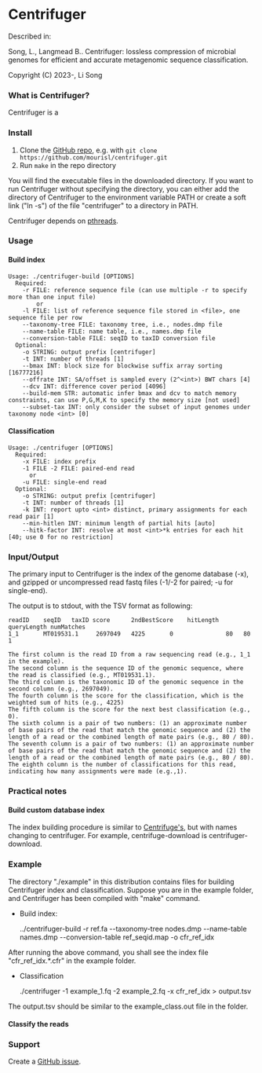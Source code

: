 Centrifuger
=======

Described in: 

  Song, L., Langmead B.. Centrifuger: lossless compression of microbial genomes for efficient and accurate metagenomic sequence classification.

  Copyright (C) 2023-, Li Song


### What is Centrifuger?

Centrifuger is a 

### Install

1. Clone the [GitHub repo](https://github.com/mourisl/centrifuger), e.g. with `git clone https://github.com/mourisl/centrifuger.git`
2. Run `make` in the repo directory

You will find the executable files in the downloaded directory. If you want to run Centrifuger without specifying the directory, you can either add the directory of Centrifuger to the environment variable PATH or create a soft link ("ln -s") of the file "centrifuger" to a directory in PATH.

Centrifuger depends on [pthreads](http://en.wikipedia.org/wiki/POSIX_Threads). 

### Usage

#### Build index

    Usage: ./centrifuger-build [OPTIONS]
      Required:
        -r FILE: reference sequence file (can use multiple -r to specify more than one input file)
            or
        -l FILE: list of reference sequence file stored in <file>, one sequence file per row
        --taxonomy-tree FILE: taxonomy tree, i.e., nodes.dmp file
        --name-table FILE: name table, i.e., names.dmp file
        --conversion-table FILE: seqID to taxID conversion file
      Optional:
        -o STRING: output prefix [centrifuger]
        -t INT: number of threads [1]
        --bmax INT: block size for blockwise suffix array sorting [16777216]
        --offrate INT: SA/offset is sampled every (2^<int>) BWT chars [4]
        --dcv INT: difference cover period [4096]
        --build-mem STR: automatic infer bmax and dcv to match memory constraints, can use P,G,M,K to specify the memory size [not used]
        --subset-tax INT: only consider the subset of input genomes under taxonomy node <int> [0]

#### Classification

    Usage: ./centrifuger [OPTIONS]
      Required:
        -x FILE: index prefix
        -1 FILE -2 FILE: paired-end read
          or
        -u FILE: single-end read
      Optional:
        -o STRING: output prefix [centrifuger]
        -t INT: number of threads [1]
        -k INT: report upto <int> distinct, primary assignments for each read pair [1]
        --min-hitlen INT: minimum length of partial hits [auto]
        --hitk-factor INT: resolve at most <int>*k entries for each hit [40; use 0 for no restriction]

### Input/Output

The primary input to Centrifuger is the index of the genome database (-x), and gzipped or uncompressed read fastq files (-1/-2 for paired; -u for single-end).

The output is to stdout, with the TSV format as following:
```
readID    seqID   taxID score      2ndBestScore    hitLength    queryLength numMatches
1_1       MT019531.1     2697049   4225       0               80   80      1

The first column is the read ID from a raw sequencing read (e.g., 1_1 in the example).
The second column is the sequence ID of the genomic sequence, where the read is classified (e.g., MT019531.1).
The third column is the taxonomic ID of the genomic sequence in the second column (e.g., 2697049).
The fourth column is the score for the classification, which is the weighted sum of hits (e.g., 4225)
The fifth column is the score for the next best classification (e.g., 0).
The sixth column is a pair of two numbers: (1) an approximate number of base pairs of the read that match the genomic sequence and (2) the length of a read or the combined length of mate pairs (e.g., 80 / 80).
The seventh column is a pair of two numbers: (1) an approximate number of base pairs of the read that match the genomic sequence and (2) the length of a read or the combined length of mate pairs (e.g., 80 / 80). 
The eighth column is the number of classifications for this read, indicating how many assignments were made (e.g.,1).
```

### Practical notes
#### Build custom database index 
The index building procedure is similar to [Centrifuge's](http://www.ccb.jhu.edu/software/centrifuge/manual.shtml#database-download-and-index-building), but with names changing to centrifuger. For example, centrifuge-download is centrifuger-download. 

### Example

The directory "./example" in this distribution contains files for building Centrifuger index and classification. Suppose you are in the example folder, and Centrifuger has been compiled with "make" command.

* Build index:
   
    ../centrifuger-build -r ref.fa --taxonomy-tree nodes.dmp --name-table names.dmp --conversion-table ref_seqid.map -o cfr_ref_idx
  
After running the above command, you shall see the index file "cfr_ref_idx.*.cfr" in the example folder.

* Classification

    ./centrifuger -1 example_1.fq -2 example_2.fq -x cfr_ref_idx > output.tsv

The output.tsv should be similar to the example_class.out file in the folder. 

#### Classify the reads

### Support

Create a [GitHub issue](https://github.com/mourisl/centrifuger/issues). 
